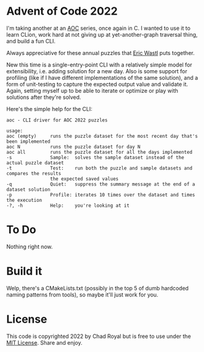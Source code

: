 # Advent of Code 2022 

I'm taking another at an [AOC](https://adventofcode.com/2022) series, once again in C. I wanted to use it to learn CLion, work hard at not giving up at yet-another-graph traversal thing, and build a fun CLI.

Always appreciative for these annual puzzles that [Eric Wastl](http://was.tl/) puts together.

New this time is a single-entry-point CLI with a relatively simple model for extensibility, i.e. adding solution for a new day. Also is some support for profiling (like if I have different implementations of the same solution), and a form of unit-testing to capture the expected output value and validate it. Again, setting myself up to be able to iterate or optimize or play with solutions after they're solved.

Here's the simple help for the CLI:

```
aoc - CLI driver for AOC 2022 puzzles

usage:
aoc (empty)     runs the puzzle dataset for the most recent day that's been implemented
aoc N           runs the puzzle dataset for day N
aoc all         runs the puzzle dataset for all the days implemented
-s              Sample:  solves the sample dataset instead of the actual puzzle dataset
-t              Test:    run both the puzzle and sample datasets and compares the results
                the expected saved values
-q              Quiet:   suppress the summary message at the end of a dataset solution
-p              Profile: iterates 10 times over the dataset and times the execution
-?, -h          Help:    you're looking at it
```

# To Do
Nothing right now.

# Build it

Welp, there's a CMakeLists.txt (possibly in the top 5 of dumb hardcoded naming patterns from tools), so maybe it'll just work for you.

# License

This code is copyrighted 2022 by Chad Royal but is free to use under the [MIT License](http://opensource.org/licenses/MIT). Share and enjoy.
